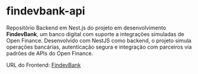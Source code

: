 # findevbank-api
Repositório Backend em Nest.js do projeto em desenvolvimento  **FindevBank**, um banco digital com suporte a integrações simuladas de Open Finance. Desenvolvido com NestJS como backend, o projeto simula operações bancárias, autenticação segura e integração com parceiros via padrões de APIs do Open Finance.

URL do Frontend:
[FindevBank](https://github.com/irineub/findevbank-frontend)
